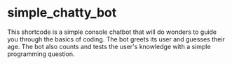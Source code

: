 # simple_chatty_bot
This shortcode is a simple console chatbot that will do wonders to guide you through the basics of coding. The bot greets its user and guesses their age. 
The bot also counts and tests the user's knowledge with a simple programming question.  
